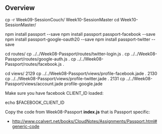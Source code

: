 ## Overview

cp -r Week09-SessionCouch/ Week10-SessionMaster
cd Week10-SessionMaster/

npm install passport --save
npm install passport passport-facebook --save
npm install passport-google-oauth20 --save
npm install passport-twitter --save

cd routes/
cp ../../Week08-Passport/routes/twitter-login.js .
cp ../../Week08-Passport/routes/google-auth.js .
cp ../../Week08-Passport/routes/facebook.js .

cd views/
2129  cp ../../Week08-Passport/views/profile-facebook.jade .
2130  cp ../../Week08-Passport/views/profile-twitter.jade .
2131  cp ../../Week08-Passport/views/account.jade profile-google.jade

Make sure you have facebook CLIENT_ID loaded:

echo $FACEBOOK_CLIENT_ID

Copy the code from Week08-Passport **index.js** that is Passport specific:

- <http://www.ccalvert.net/books/CloudNotes/Assignments/Passport.html#generic-code>
